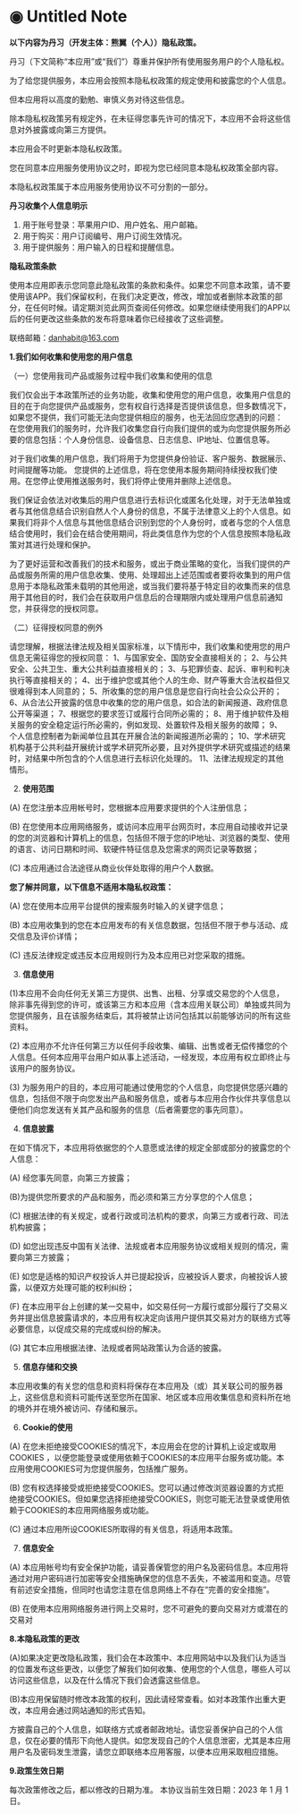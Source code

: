 # ◉ Untitled Note

**以下内容为丹习（开发主体：熊翼（个人））隐私政策。**

丹习（下文简称“本应用”或“我们”）尊重并保护所有使用服务用户的个人隐私权。

为了给您提供服务，本应用会按照本隐私权政策的规定使用和披露您的个人信息。

但本应用将以高度的勤勉、审慎义务对待这些信息。

除本隐私权政策另有规定外，在未征得您事先许可的情况下，本应用不会将这些信息对外披露或向第三方提供。

本应用会不时更新本隐私权政策。 

您在同意本应用服务使用协议之时，即视为您已经同意本隐私权政策全部内容。

本隐私权政策属于本应用服务使用协议不可分割的一部分。 ​

**丹习收集个人信息明示**

1. ​用于账号登录：苹果用户ID、用户姓名、用户邮箱。
2. 用于购买：用户订阅编号、用户订阅生效情况。
3. 用于提供服务：用户输入的日程和提醒信息。

**隐私政策条款**

使用本应用即表示您同意此隐私政策的条款和条件。如果您不同意本政策，请不要使用该APP。我们保留权利，在我们决定更改，修改，增加或者删除本政策的部分，在任何时候。请定期浏览此网页查阅任何修改。如果您继续使用我们的APP以后的任何更改这些条款的发布将意味着你已经接收了这些调整。

联络邮箱：[danhabit@163.com](mailto:danhabit@163.com)

**1.我们如何收集和使用您的用户信息**

（一）您使用我司产品或服务过程中我们收集和使用的信息 ​

我们仅会出于本政策所述的业务功能，收集和使用您的用户信息，收集用户信息的目的在于向您提供产品或服务，您有权自行选择是否提供该信息，但多数情况下，如果您不提供，我们可能无法向您提供相应的服务，也无法回应您遇到的问题： 在您使用我们的服务时，允许我们收集您自行向我们提供的或为向您提供服务所必要的信息包括：个人身份信息、设备信息、日志信息、IP地址、位置信息等。 ​

对于我们收集的用户信息，我们将用于为您提供身份验证、客户服务、数据展示、时间提醒等功能。 您提供的上述信息，将在您使用本服务期间持续授权我们使用。在您停止使用推送服务时，我们将停止使用并删除上述信息。 ​

我们保证会依法对收集后的用户信息进行去标识化或匿名化处理，对于无法单独或者与其他信息结合识别自然人个人身份的信息，不属于法律意义上的个人信息。如果我们将非个人信息与其他信息结合识别到您的个人身份时，或者与您的个人信息结合使用时，我们会在结合使用期间，将此类信息作为您的个人信息按照本隐私政策对其进行处理和保护。 ​

为了更好运营和改善我们的技术和服务，或出于商业策略的变化，当我们提供的产品或服务所需的用户信息收集、使用、处理超出上述范围或者要将收集到的用户信息用于本隐私政策未载明的其他用途，或当我们要将基于特定目的收集而来的信息用于其他目的时，我们会在获取用户信息后的合理期限内或处理用户信息前通知您，并获得您的授权同意。 ​

（二）征得授权同意的例外 ​

请您理解，根据法律法规及相关国家标准，以下情形中，我们收集和使用您的用户信息无需征得您的授权同意： 1、与国家安全、国防安全直接相关的； 2、与公共安全、公共卫生、重大公共利益直接相关的； 3、与犯罪侦查、起诉、审判和判决执行等直接相关的； 4、出于维护您或其他个人的生命、财产等重大合法权益但又很难得到本人同意的； 5、所收集的您的用户信息是您自行向社会公众公开的； 6、从合法公开披露的信息中收集的您的用户信息，如合法的新闻报道、政府信息公开等渠道； 7、根据您的要求签订或履行合同所必需的； 8、用于维护软件及相关服务的安全稳定运行所必需的，例如发现、处置软件及相关服务的故障； 9、 个人信息控制者为新闻单位且其在开展合法的新闻报道所必需的； 10、学术研究机构基于公共利益开展统计或学术研究所必要，且对外提供学术研究或描述的结果时，对结果中所包含的个人信息进行去标识化处理的。 11、法律法规规定的其他情形。

2. **使用范围**

(A) 在您注册本应用帐号时，您根据本应用要求提供的个人注册信息；

(B) 在您使用本应用网络服务，或访问本应用平台网页时，本应用自动接收并记录的您的浏览器和计算机上的信息，包括但不限于您的IP地址、浏览器的类型、使用的语言、访问日期和时间、软硬件特征信息及您需求的网页记录等数据；

(C) 本应用通过合法途径从商业伙伴处取得的用户个人数据。

**您了解并同意，以下信息不适用本隐私权政策：**

(A) 您在使用本应用平台提供的搜索服务时输入的关键字信息；

(B) 本应用收集到的您在本应用发布的有关信息数据，包括但不限于参与活动、成交信息及评价详情；

(C) 违反法律规定或违反本应用规则行为及本应用已对您采取的措施。

3. **信息使用**

(1)本应用不会向任何无关第三方提供、出售、出租、分享或交易您的个人信息，除非事先得到您的许可，或该第三方和本应用（含本应用关联公司）单独或共同为您提供服务，且在该服务结束后，其将被禁止访问包括其以前能够访问的所有这些资料。

(2) 本应用亦不允许任何第三方以任何手段收集、编辑、出售或者无偿传播您的个人信息。任何本应用平台用户如从事上述活动，一经发现，本应用有权立即终止与该用户的服务协议。

(3) 为服务用户的目的，本应用可能通过使用您的个人信息，向您提供您感兴趣的信息，包括但不限于向您发出产品和服务信息，或者与本应用合作伙伴共享信息以便他们向您发送有关其产品和服务的信息（后者需要您的事先同意）。

4. **信息披露**

在如下情况下，本应用将依据您的个人意愿或法律的规定全部或部分的披露您的个人信息：

(A) 经您事先同意，向第三方披露；

(B)为提供您所要求的产品和服务，而必须和第三方分享您的个人信息；

(C) 根据法律的有关规定，或者行政或司法机构的要求，向第三方或者行政、司法机构披露；

(D) 如您出现违反中国有关法律、法规或者本应用服务协议或相关规则的情况，需要向第三方披露；

(E) 如您是适格的知识产权投诉人并已提起投诉，应被投诉人要求，向被投诉人披露，以便双方处理可能的权利纠纷；

(F) 在本应用平台上创建的某一交易中，如交易任何一方履行或部分履行了交易义务并提出信息披露请求的，本应用有权决定向该用户提供其交易对方的联络方式等必要信息，以促成交易的完成或纠纷的解决。

(G) 其它本应用根据法律、法规或者网站政策认为合适的披露。

5. **信息存储和交换**

本应用收集的有关您的信息和资料将保存在本应用及（或）其关联公司的服务器上，这些信息和资料可能传送至您所在国家、地区或本应用收集信息和资料所在地的境外并在境外被访问、存储和展示。

6. **Cookie的使用**

(A) 在您未拒绝接受COOKIES的情况下，本应用会在您的计算机上设定或取用COOKIES ，以便您能登录或使用依赖于COOKIES的本应用平台服务或功能。本应用使用COOKIES可为您提供服务，包括推广服务。

(B) 您有权选择接受或拒绝接受COOKIES。您可以通过修改浏览器设置的方式拒绝接受COOKIES。但如果您选择拒绝接受COOKIES，则您可能无法登录或使用依赖于COOKIES的本应用网络服务或功能。

(C) 通过本应用所设COOKIES所取得的有关信息，将适用本政策。

7. **信息安全**

(A) 本应用帐号均有安全保护功能，请妥善保管您的用户名及密码信息。本应用将通过对用户密码进行加密等安全措施确保您的信息不丢失，不被滥用和变造。尽管有前述安全措施，但同时也请您注意在信息网络上不存在“完善的安全措施”。 ​

(B) 在使用本应用网络服务进行网上交易时，您不可避免的要向交易对方或潜在的交易对

**8.本隐私政策的更改**

(A)如果决定更改隐私政策，我们会在本政策中、本应用网站中以及我们认为适当的位置发布这些更改，以便您了解我们如何收集、使用您的个人信息，哪些人可以访问这些信息，以及在什么情况下我们会透露这些信息。

(B)本应用保留随时修改本政策的权利，因此请经常查看。如对本政策作出重大更改，本应用会通过网站通知的形式告知。

方披露自己的个人信息，如联络方式或者邮政地址。请您妥善保护自己的个人信息，仅在必要的情形下向他人提供。如您发现自己的个人信息泄密，尤其是本应用用户名及密码发生泄露，请您立即联络本应用客服，以便本应用采取相应措施。

**9.政策生效日期**

每次政策修改之后，都以修改的日期为准。 本协议当前生效日期：2023 年 1 月 1 日。

